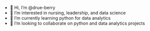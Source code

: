 - 👋 Hi, I’m @drue-berry
- 👀 I’m interested in nursing, leadership, and data science
- 🌱 I’m currently learning python for data analytics
- 💞️ I’m looking to collaborate on python and data analytics projects

<!---
drue-berry/drue-berry is a ✨ special ✨ repository because its `README.md` (this file) appears on your GitHub profile.
You can click the Preview link to take a look at your changes.
--->
